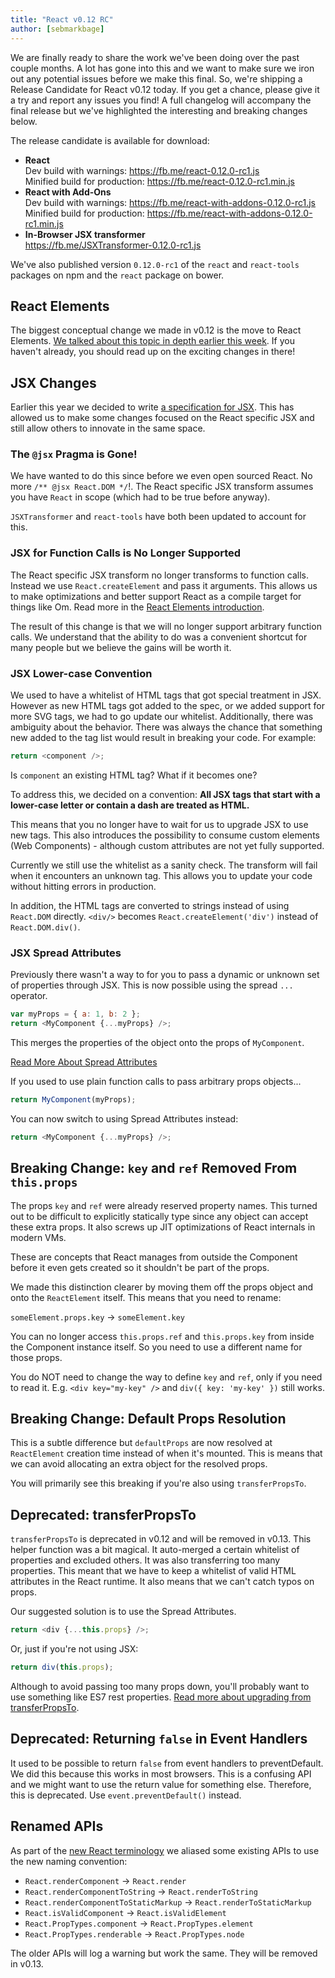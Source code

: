 ```yaml
---
title: "React v0.12 RC"
author: [sebmarkbage]
---
```


We are finally ready to share the work we've been doing over the past couple months. A lot has gone into this and we want to make sure we iron out any potential issues before we make this final. So, we're shipping a Release Candidate for React v0.12 today. If you get a chance, please give it a try and report any issues you find! A full changelog will accompany the final release but we've highlighted the interesting and breaking changes below.


The release candidate is available for download:

* **React**  
  Dev build with warnings: <https://fb.me/react-0.12.0-rc1.js>  
  Minified build for production: <https://fb.me/react-0.12.0-rc1.min.js>  
* **React with Add-Ons**  
  Dev build with warnings: <https://fb.me/react-with-addons-0.12.0-rc1.js>  
  Minified build for production: <https://fb.me/react-with-addons-0.12.0-rc1.min.js>  
* **In-Browser JSX transformer**  
  <https://fb.me/JSXTransformer-0.12.0-rc1.js>

We've also published version `0.12.0-rc1` of the `react` and `react-tools` packages on npm and the `react` package on bower.


## React Elements

The biggest conceptual change we made in v0.12 is the move to React Elements. [We talked about this topic in depth earlier this week](/blog/2014/10/14/introducing-react-elements.html). If you haven't already, you should read up on the exciting changes in there!


## JSX Changes

Earlier this year we decided to write [a specification for JSX](https://facebook.github.io/jsx/). This has allowed us to make some changes focused on the React specific JSX and still allow others to innovate in the same space.


### The `@jsx` Pragma is Gone!

We have wanted to do this since before we even open sourced React. No more `/** @jsx React.DOM */`!. The React specific JSX transform assumes you have `React` in scope (which had to be true before anyway).

`JSXTransformer` and `react-tools` have both been updated to account for this.


### JSX for Function Calls is No Longer Supported

The React specific JSX transform no longer transforms to function calls. Instead we use `React.createElement` and pass it arguments. This allows us to make optimizations and better support React as a compile target for things like Om. Read more in the [React Elements introduction](/blog/2014/10/14/introducting-react-elements.html).

The result of this change is that we will no longer support arbitrary function calls. We understand that the ability to do was a convenient shortcut for many people but we believe the gains will be worth it.


### JSX Lower-case Convention

We used to have a whitelist of HTML tags that got special treatment in JSX. However as new HTML tags got added to the spec, or we added support for more SVG tags, we had to go update our whitelist. Additionally, there was ambiguity about the behavior. There was always the chance that something new added to the tag list would result in breaking your code. For example:

```javascript
return <component />;
```

Is `component` an existing HTML tag? What if it becomes one?

To address this, we decided on a convention: __All JSX tags that start with a lower-case letter or contain a dash are treated as HTML.__

This means that you no longer have to wait for us to upgrade JSX to use new tags. This also introduces the possibility to consume custom elements (Web Components) - although custom attributes are not yet fully supported.

Currently we still use the whitelist as a sanity check. The transform will fail when it encounters an unknown tag. This allows you to update your code without hitting errors in production.

In addition, the HTML tags are converted to strings instead of using `React.DOM` directly. `<div/>` becomes `React.createElement('div')` instead of `React.DOM.div()`.


### JSX Spread Attributes

Previously there wasn't a way to for you to pass a dynamic or unknown set of properties through JSX. This is now possible using the spread `...` operator.

```javascript
var myProps = { a: 1, b: 2 };
return <MyComponent {...myProps} />;
```

This merges the properties of the object onto the props of `MyComponent`.

[Read More About Spread Attributes](https://gist.github.com/sebmarkbage/07bbe37bc42b6d4aef81)

If you used to use plain function calls to pass arbitrary props objects...

```javascript
return MyComponent(myProps);
```

You can now switch to using Spread Attributes instead:

```javascript
return <MyComponent {...myProps} />;
```


## Breaking Change: `key` and `ref` Removed From `this.props`

The props `key` and `ref` were already reserved property names. This turned out to be difficult to explicitly statically type since any object can accept these extra props. It also screws up JIT optimizations of React internals in modern VMs.

These are concepts that React manages from outside the Component before it even gets created so it shouldn't be part of the props.

We made this distinction clearer by moving them off the props object and onto the `ReactElement` itself. This means that you need to rename:

`someElement.props.key` -> `someElement.key`

You can no longer access `this.props.ref` and `this.props.key` from inside the Component instance itself. So you need to use a different name for those props.

You do NOT need to change the way to define `key` and `ref`, only if you need to read it. E.g. `<div key="my-key" />` and `div({ key: 'my-key' })` still works.


## Breaking Change: Default Props Resolution

This is a subtle difference but `defaultProps` are now resolved at `ReactElement` creation time instead of when it's mounted. This is means that we can avoid allocating an extra object for the resolved props.

You will primarily see this breaking if you're also using `transferPropsTo`.


## Deprecated: transferPropsTo

`transferPropsTo` is deprecated in v0.12 and will be removed in v0.13. This helper function was a bit magical. It auto-merged a certain whitelist of properties and excluded others. It was also transferring too many properties. This meant that we have to keep a whitelist of valid HTML attributes in the React runtime. It also means that we can't catch typos on props.

Our suggested solution is to use the Spread Attributes.

```javascript
return <div {...this.props} />;
```

Or, just if you're not using JSX:

```javascript
return div(this.props);
```

Although to avoid passing too many props down, you'll probably want to use something like ES7 rest properties. [Read more about upgrading from transferPropsTo](https://gist.github.com/sebmarkbage/a6e220b7097eb3c79ab7).


## Deprecated: Returning `false` in Event Handlers

It used to be possible to return `false` from event handlers to preventDefault. We did this because this works in most browsers. This is a confusing API and we might want to use the return value for something else. Therefore, this is deprecated. Use `event.preventDefault()` instead.


## Renamed APIs

As part of the [new React terminology](https://gist.github.com/sebmarkbage/fcb1b6ab493b0c77d589) we aliased some existing APIs to use the new naming convention:

- `React.renderComponent` -> `React.render`
- `React.renderComponentToString` -> `React.renderToString`
- `React.renderComponentToStaticMarkup` -> `React.renderToStaticMarkup`
- `React.isValidComponent` -> `React.isValidElement`
- `React.PropTypes.component` -> `React.PropTypes.element`
- `React.PropTypes.renderable` -> `React.PropTypes.node`

The older APIs will log a warning but work the same. They will be removed in v0.13.

